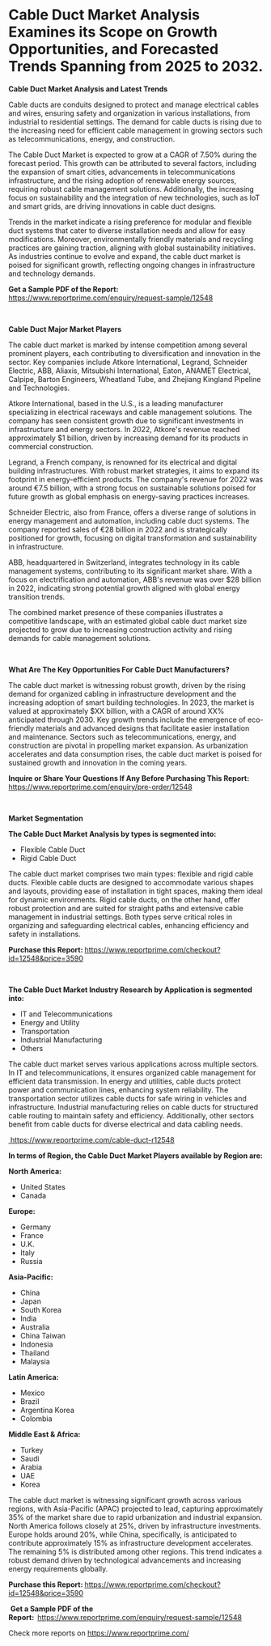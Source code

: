 <p><h1>Cable Duct Market Analysis Examines its Scope on Growth Opportunities, and Forecasted Trends Spanning from 2025 to 2032.</h1></p><p><strong>Cable Duct Market Analysis and Latest Trends</strong></p>
<p><p>Cable ducts are conduits designed to protect and manage electrical cables and wires, ensuring safety and organization in various installations, from industrial to residential settings. The demand for cable ducts is rising due to the increasing need for efficient cable management in growing sectors such as telecommunications, energy, and construction. </p><p>The Cable Duct Market is expected to grow at a CAGR of 7.50% during the forecast period. This growth can be attributed to several factors, including the expansion of smart cities, advancements in telecommunications infrastructure, and the rising adoption of renewable energy sources, requiring robust cable management solutions. Additionally, the increasing focus on sustainability and the integration of new technologies, such as IoT and smart grids, are driving innovations in cable duct designs. </p><p>Trends in the market indicate a rising preference for modular and flexible duct systems that cater to diverse installation needs and allow for easy modifications. Moreover, environmentally friendly materials and recycling practices are gaining traction, aligning with global sustainability initiatives. As industries continue to evolve and expand, the cable duct market is poised for significant growth, reflecting ongoing changes in infrastructure and technology demands.</p></p>
<p><strong>Get a Sample PDF of the Report:&nbsp;</strong> <a href="https://www.reportprime.com/enquiry/request-sample/12548?utm_campaign=3042&utm_medium=2&utm_source=Github&utm_content=ia&utm_term=19032025&utm_id=cable-duct">https://www.reportprime.com/enquiry/request-sample/12548</a></p>
<p>&nbsp;</p>
<p><strong>Cable Duct Major Market Players</strong></p>
<p><p>The cable duct market is marked by intense competition among several prominent players, each contributing to diversification and innovation in the sector. Key companies include Atkore International, Legrand, Schneider Electric, ABB, Aliaxis, Mitsubishi International, Eaton, ANAMET Electrical, Calpipe, Barton Engineers, Wheatland Tube, and Zhejiang Kingland Pipeline and Technologies.</p><p>Atkore International, based in the U.S., is a leading manufacturer specializing in electrical raceways and cable management solutions. The company has seen consistent growth due to significant investments in infrastructure and energy sectors. In 2022, Atkore's revenue reached approximately $1 billion, driven by increasing demand for its products in commercial construction.</p><p>Legrand, a French company, is renowned for its electrical and digital building infrastructures. With robust market strategies, it aims to expand its footprint in energy-efficient products. The company's revenue for 2022 was around €7.5 billion, with a strong focus on sustainable solutions poised for future growth as global emphasis on energy-saving practices increases.</p><p>Schneider Electric, also from France, offers a diverse range of solutions in energy management and automation, including cable duct systems. The company reported sales of €28 billion in 2022 and is strategically positioned for growth, focusing on digital transformation and sustainability in infrastructure.</p><p>ABB, headquartered in Switzerland, integrates technology in its cable management systems, contributing to its significant market share. With a focus on electrification and automation, ABB's revenue was over $28 billion in 2022, indicating strong potential growth aligned with global energy transition trends.</p><p>The combined market presence of these companies illustrates a competitive landscape, with an estimated global cable duct market size projected to grow due to increasing construction activity and rising demands for cable management solutions.</p></p>
<p>&nbsp;</p>
<p><strong>What Are The Key Opportunities For Cable Duct Manufacturers?</strong></p>
<p><p>The cable duct market is witnessing robust growth, driven by the rising demand for organized cabling in infrastructure development and the increasing adoption of smart building technologies. In 2023, the market is valued at approximately $XX billion, with a CAGR of around XX% anticipated through 2030. Key growth trends include the emergence of eco-friendly materials and advanced designs that facilitate easier installation and maintenance. Sectors such as telecommunications, energy, and construction are pivotal in propelling market expansion. As urbanization accelerates and data consumption rises, the cable duct market is poised for sustained growth and innovation in the coming years.</p></p>
<p><strong>Inquire or Share Your Questions If Any Before Purchasing This Report:</strong> <a href="https://www.reportprime.com/enquiry/pre-order/12548?utm_campaign=3042&utm_medium=2&utm_source=Github&utm_content=ia&utm_term=19032025&utm_id=cable-duct">https://www.reportprime.com/enquiry/pre-order/12548</a></p>
<p>&nbsp;</p>
<p><strong>Market Segmentation</strong></p>
<p><strong>The Cable Duct Market Analysis by types is segmented into:</strong></p>
<p><ul><li>Flexible Cable Duct</li><li>Rigid Cable Duct</li></ul></p>
<p><p>The cable duct market comprises two main types: flexible and rigid cable ducts. Flexible cable ducts are designed to accommodate various shapes and layouts, providing ease of installation in tight spaces, making them ideal for dynamic environments. Rigid cable ducts, on the other hand, offer robust protection and are suited for straight paths and extensive cable management in industrial settings. Both types serve critical roles in organizing and safeguarding electrical cables, enhancing efficiency and safety in installations.</p></p>
<p><strong>Purchase this Report:&nbsp;</strong><a href="https://www.reportprime.com/checkout?id=12548&price=3590&utm_campaign=3042&utm_medium=2&utm_source=Github&utm_content=ia&utm_term=19032025&utm_id=cable-duct">https://www.reportprime.com/checkout?id=12548&price=3590</a></p>
<p>&nbsp;</p>
<p><strong>The Cable Duct Market Industry Research by Application is segmented into:</strong></p>
<p><ul><li>IT and Telecommunications</li><li>Energy and Utility</li><li>Transportation</li><li>Industrial Manufacturing</li><li>Others</li></ul></p>
<p><p>The cable duct market serves various applications across multiple sectors. In IT and telecommunications, it ensures organized cable management for efficient data transmission. In energy and utilities, cable ducts protect power and communication lines, enhancing system reliability. The transportation sector utilizes cable ducts for safe wiring in vehicles and infrastructure. Industrial manufacturing relies on cable ducts for structured cable routing to maintain safety and efficiency. Additionally, other sectors benefit from cable ducts for diverse electrical and data cabling needs.</p></p>
<p><a href="https://www.reportprime.com/cable-duct-r12548?utm_campaign=3042&utm_medium=2&utm_source=Github&utm_content=ia&utm_term=19032025&utm_id=cable-duct">&nbsp;https://www.reportprime.com/cable-duct-r12548</a></p>
<p><strong>In terms of Region, the Cable Duct Market Players available by Region are:</strong></p>
<p>
    <p> <strong> North America: </strong>
        <ul>
            <li>United States</li>
            <li>Canada</li>
        </ul>
        </p> 
    <p> <strong> Europe: </strong>
        <ul>
            <li>Germany</li>
            <li>France</li>
            <li>U.K.</li>
            <li>Italy</li>
            <li>Russia</li>
        </ul>
        </p> 
    <p> <strong> Asia-Pacific: </strong>
        <ul>
            <li>China</li>
            <li>Japan</li>
            <li>South Korea</li>
            <li>India</li>
            <li>Australia</li>
            <li>China Taiwan</li>
            <li>Indonesia</li>
            <li>Thailand</li>
            <li>Malaysia</li>
        </ul>
        </p> 
    <p> <strong> Latin America: </strong>
        <ul>
            <li>Mexico</li>
            <li>Brazil</li>
            <li>Argentina Korea</li>
            <li>Colombia</li>
        </ul>
        </p> 
    <p> <strong> Middle East & Africa: </strong>
        <ul>
            <li>Turkey</li>
            <li>Saudi</li>
            <li>Arabia</li>
            <li>UAE</li>
            <li>Korea</li>
        </ul>
    </p>
    </p>
<p><p>The cable duct market is witnessing significant growth across various regions, with Asia-Pacific (APAC) projected to lead, capturing approximately 35% of the market share due to rapid urbanization and industrial expansion. North America follows closely at 25%, driven by infrastructure investments. Europe holds around 20%, while China, specifically, is anticipated to contribute approximately 15% as infrastructure development accelerates. The remaining 5% is distributed among other regions. This trend indicates a robust demand driven by technological advancements and increasing energy requirements globally.</p></p>
<p><strong>Purchase this Report: </strong><a href="https://www.reportprime.com/checkout?id=12548&price=3590&utm_campaign=3042&utm_medium=2&utm_source=Github&utm_content=ia&utm_term=19032025&utm_id=cable-duct">https://www.reportprime.com/checkout?id=12548&price=3590</a></p>
<p>&nbsp;<strong>Get a Sample PDF of the Report:&nbsp;&nbsp;</strong><a href="https://www.reportprime.com/enquiry/request-sample/12548?utm_campaign=3042&utm_medium=2&utm_source=Github&utm_content=ia&utm_term=19032025&utm_id=cable-duct">https://www.reportprime.com/enquiry/request-sample/12548</a></p>
<p><strong></strong></p>
<p>Check more reports on <a href="https://www.reportprime.com/?utm_campaign=3042&utm_medium=2&utm_source=Github&utm_content=ia&utm_term=19032025&utm_id=cable-duct">https://www.reportprime.com/</a></p>